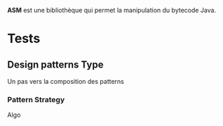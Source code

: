 **ASM** est une bibliothèque qui permet la manipulation du bytecode Java.

# Tests

## Design patterns Type
Un pas vers la composition des patterns

### Pattern Strategy

Algo

